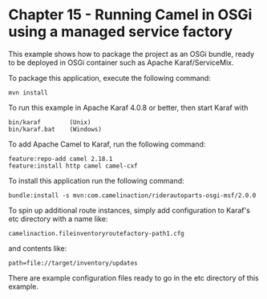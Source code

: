 Chapter 15 - Running Camel in OSGi using a managed service factory
===================================================================

This example shows how to package the project as an OSGi bundle, ready to be deployed
in OSGi container such as Apache Karaf/ServiceMix.

To package this application, execute the following command:

    mvn install

To run this example in Apache Karaf 4.0.8 or better, then start Karaf with

    bin/karaf        (Unix)
    bin/karaf.bat    (Windows)

To add Apache Camel to Karaf, run the following command:

    feature:repo-add camel 2.18.1
    feature:install http camel camel-cxf

To install this application run the following command:

    bundle:install -s mvn:com.camelinaction/riderautoparts-osgi-msf/2.0.0

To spin up additional route instances, simply add configuration to Karaf's etc directory with a name like:

    camelinaction.fileinventoryroutefactory-path1.cfg 

and contents like:

    path=file://target/inventory/updates

There are example configuration files ready to go in the etc directory of this example.
